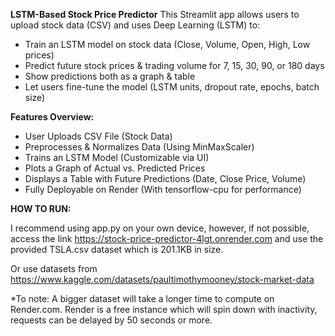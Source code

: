 **LSTM-Based Stock Price Predictor**
This Streamlit app allows users to upload stock data (CSV) and uses Deep Learning (LSTM) to:
- Train an LSTM model on stock data (Close, Volume, Open, High, Low prices)
- Predict future stock prices & trading volume for 7, 15, 30, 90, or 180 days
- Show predictions both as a graph & table
- Let users fine-tune the model (LSTM units, dropout rate, epochs, batch size)

**Features Overview:**
- User Uploads CSV File (Stock Data)
- Preprocesses & Normalizes Data (Using MinMaxScaler)
- Trains an LSTM Model (Customizable via UI)
- Plots a Graph of Actual vs. Predicted Prices
- Displays a Table with Future Predictions (Date, Close Price, Volume)
- Fully Deployable on Render (With tensorflow-cpu for performance)

**HOW TO RUN:**

I recommend using app.py on your own device, however, if not possible, access the link https://stock-price-predictor-4lgt.onrender.com and use the provided TSLA.csv dataset which is 201.1KB in size.

Or use datasets from https://www.kaggle.com/datasets/paultimothymooney/stock-market-data

*To note:
A bigger dataset will take a longer time to compute on Render.com.
Render is a free instance which will spin down with inactivity, requests can be delayed by 50 seconds or more.
